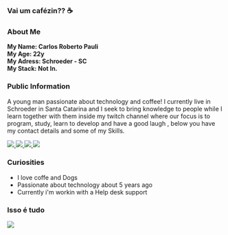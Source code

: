 ### Vai um cafézin?? ☕

### About Me

<strong> My Name: Carlos Roberto Pauli </strong> <br>
<strong> My Age: 22y </strong> <br>
<strong> My Adress: Schroeder - SC  </strong> <br>
<strong> My Stack: Not In. </strong> <br>


### Public Information
<p>
A young man passionate about technology and coffee! I currently live in Schroeder in Santa Catarina and I seek to bring knowledge to people while I learn together with them inside my twitch channel <www.twitch.tv/Carll1nn> where our focus is to program, study, learn to develop and have a good laugh , below you have my contact details and some of my Skills.
<p>
  
  <div>
    <a target='_blank' href="https://twitch.tv/Carll1nn">
        <img src="https://img.shields.io/badge/Twitch-9146FF?style=for-the-badge&logo=twitch&logoColor=white">
    </a>
    <a target='_blank' href="https://twitter.com/carloPauli1">
        <img src="https://img.shields.io/badge/Twitter-1DA1F2?style=for-the-badge&logo=twitter&logoColor=white">
    </a>
    <a target='_blank' href="https://instagram.com/carloPauli1">
        <img src="https://img.shields.io/badge/Instagram-E4405F?style=for-the-badge&logo=instagram&logoColor=white">
    </a>
    <a target='_blank' href="https://linkedin.com/in/carloPauli1">
        <img src="https://img.shields.io/badge/LinkedIn-0077B5?style=for-the-badge&logo=linkedin&logoColor=white">
    </a>

</div>

### Curiosities 

* I love coffe and Dogs
* Passionate about technology about 5 years ago
* Currently i'm workin with a Help desk support


### Isso é tudo 

<img src="https://i.pinimg.com/originals/0f/ab/3e/0fab3e4f7e9e7d3f199c49f10308ac05.gif">
